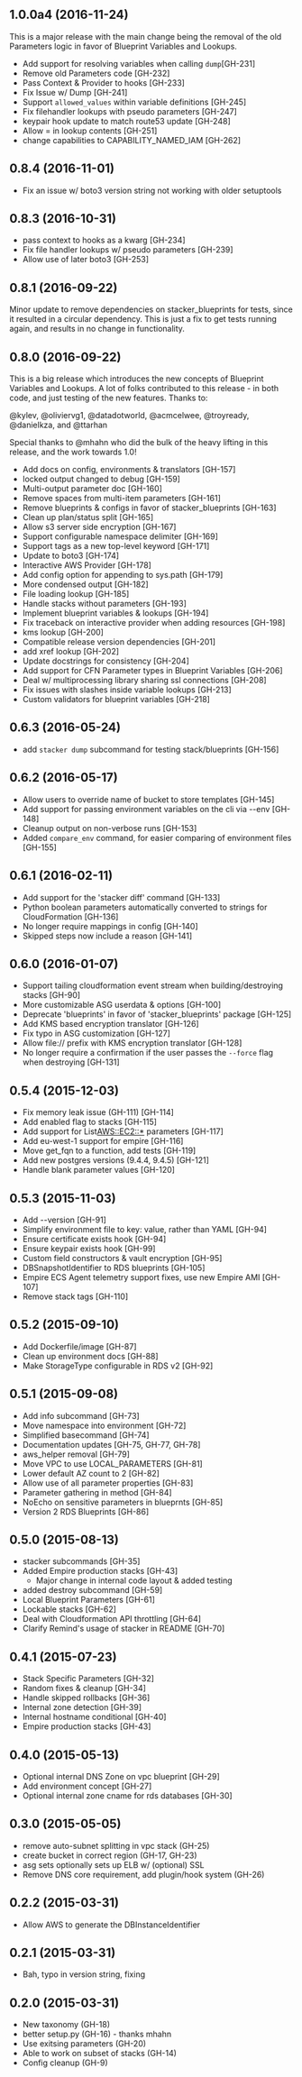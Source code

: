 ## 1.0.0a4 (2016-11-24)

This is a major release with the main change being the removal of the old
Parameters logic in favor of Blueprint Variables and Lookups.

- Add support for resolving variables when calling `dump`[GH-231]
- Remove old Parameters code [GH-232]
- Pass Context & Provider to hooks [GH-233]
- Fix Issue w/ Dump [GH-241]
- Support `allowed_values` within variable definitions [GH-245]
- Fix filehandler lookups with pseudo parameters [GH-247]
- keypair hook update to match route53 update [GH-248]
- Allow = in lookup contents [GH-251]
- change capabilities to CAPABILITY\_NAMED\_IAM [GH-262]

## 0.8.4 (2016-11-01)

- Fix an issue w/ boto3 version string not working with older setuptools

## 0.8.3 (2016-10-31)

- pass context to hooks as a kwarg [GH-234]
- Fix file handler lookups w/ pseudo parameters [GH-239]
- Allow use of later boto3 [GH-253]

## 0.8.1 (2016-09-22)

Minor update to remove dependencies on stacker\_blueprints for tests, since it
resulted in a circular dependency.  This is just a fix to get tests running again,
and results in no change in functionality.

## 0.8.0 (2016-09-22)

This is a big release which introduces the new concepts of Blueprint Variables
and Lookups. A lot of folks contributed to this release - in both code, and just
testing of the new features.  Thanks to:

@kylev, @oliviervg1, @datadotworld, @acmcelwee, @troyready, @danielkza, and @ttarhan

Special thanks to @mhahn who did the bulk of the heavy lifting in this release, and
the work towards 1.0!

- Add docs on config, environments & translators [GH-157]
- locked output changed to debug [GH-159]
- Multi-output parameter doc [GH-160]
- Remove spaces from multi-item parameters [GH-161]
- Remove blueprints & configs in favor of stacker\_blueprints [GH-163]
- Clean up plan/status split [GH-165]
- Allow s3 server side encryption [GH-167]
- Support configurable namespace delimiter [GH-169]
- Support tags as a new top-level keyword [GH-171]
- Update to boto3 [GH-174]
- Interactive AWS Provider [GH-178]
- Add config option for appending to sys.path [GH-179]
- More condensed output [GH-182]
- File loading lookup [GH-185]
- Handle stacks without parameters [GH-193]
- Implement blueprint variables & lookups [GH-194]
- Fix traceback on interactive provider when adding resources [GH-198]
- kms lookup [GH-200]
- Compatible release version dependencies [GH-201]
- add xref lookup [GH-202]
- Update docstrings for consistency [GH-204]
- Add support for CFN Parameter types in Blueprint Variables [GH-206]
- Deal w/ multiprocessing library sharing ssl connections [GH-208]
- Fix issues with slashes inside variable lookups [GH-213]
- Custom validators for blueprint variables [GH-218]

## 0.6.3 (2016-05-24)
- add `stacker dump` subcommand for testing stack/blueprints [GH-156]

## 0.6.2 (2016-05-17)
- Allow users to override name of bucket to store templates [GH-145]
- Add support for passing environment variables on the cli via --env [GH-148]
- Cleanup output on non-verbose runs [GH-153]
- Added `compare_env` command, for easier comparing of environment files [GH-155]

## 0.6.1 (2016-02-11)
- Add support for the 'stacker diff' command [GH-133]
- Python boolean parameters automatically converted to strings for CloudFormation [GH-136]
- No longer require mappings in config [GH-140]
- Skipped steps now include a reason [GH-141]

## 0.6.0 (2016-01-07)

- Support tailing cloudformation event stream when building/destroying stacks [GH-90]
- More customizable ASG userdata & options [GH-100]
- Deprecate 'blueprints' in favor of 'stacker\_blueprints' package [GH-125]
- Add KMS based encryption translator [GH-126]
- Fix typo in ASG customization [GH-127]
- Allow file:// prefix with KMS encryption translator [GH-128]
- No longer require a confirmation if the user passes the `--force` flag when destroying [GH-131]

## 0.5.4 (2015-12-03)

- Fix memory leak issue (GH-111) [GH-114]
- Add enabled flag to stacks [GH-115]
- Add support for List<AWS::EC2::*> parameters [GH-117]
- Add eu-west-1 support for empire [GH-116]
- Move get\_fqn to a function, add tests [GH-119]
- Add new postgres versions (9.4.4, 9.4.5) [GH-121]
- Handle blank parameter values [GH-120]

## 0.5.3 (2015-11-03)

- Add --version [GH-91]
- Simplify environment file to key: value, rather than YAML [GH-94]
- Ensure certificate exists hook [GH-94]
- Ensure keypair exists hook [GH-99]
- Custom field constructors & vault encryption [GH-95]
- DBSnapshotIdentifier to RDS blueprints [GH-105]
- Empire ECS Agent telemetry support fixes, use new Empire AMI [GH-107]
- Remove stack tags [GH-110]

## 0.5.2 (2015-09-10)

- Add Dockerfile/image [GH-87]
- Clean up environment docs [GH-88]
- Make StorageType configurable in RDS v2 [GH-92]

## 0.5.1 (2015-09-08)

- Add info subcommand [GH-73]
- Move namespace into environment [GH-72]
- Simplified basecommand [GH-74]
- Documentation updates [GH-75, GH-77, GH-78]
- aws\_helper removal [GH-79]
- Move VPC to use LOCAL\_PARAMETERS [GH-81]
- Lower default AZ count to 2 [GH-82]
- Allow use of all parameter properties [GH-83]
- Parameter gathering in method [GH-84]
- NoEcho on sensitive parameters in blueprnts [GH-85]
- Version 2 RDS Blueprints [GH-86]

## 0.5.0 (2015-08-13)

- stacker subcommands [GH-35]
- Added Empire production stacks [GH-43]
  - Major change in internal code layout & added testing
- added destroy subcommand [GH-59]
- Local Blueprint Parameters [GH-61]
- Lockable stacks [GH-62]
- Deal with Cloudformation API throttling [GH-64]
- Clarify Remind's usage of stacker in README [GH-70]

## 0.4.1 (2015-07-23)

- Stack Specific Parameters [GH-32]
- Random fixes & cleanup [GH-34]
- Handle skipped rollbacks [GH-36]
- Internal zone detection [GH-39]
- Internal hostname conditional [GH-40]
- Empire production stacks [GH-43]

## 0.4.0 (2015-05-13)

- Optional internal DNS Zone on vpc blueprint [GH-29]
- Add environment concept [GH-27]
- Optional internal zone cname for rds databases [GH-30]

## 0.3.0 (2015-05-05)

- remove auto-subnet splitting in vpc stack (GH-25)
- create bucket in correct region (GH-17, GH-23)
- asg sets optionally sets up ELB w/ (optional) SSL
- Remove DNS core requirement, add plugin/hook system (GH-26)

## 0.2.2 (2015-03-31)

- Allow AWS to generate the DBInstanceIdentifier

## 0.2.1 (2015-03-31)
- Bah, typo in version string, fixing

## 0.2.0 (2015-03-31)

- New taxonomy (GH-18)
- better setup.py (GH-16) - thanks mhahn
- Use exitsing parameters (GH-20)
- Able to work on subset of stacks (GH-14)
- Config cleanup (GH-9)
